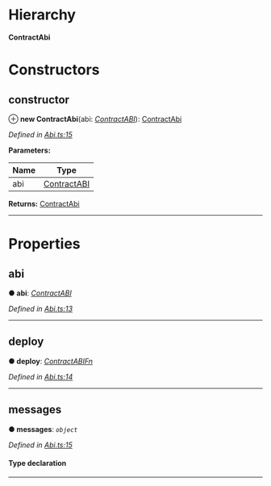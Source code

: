 

# Hierarchy

**ContractAbi**

# Constructors

<a id="constructor"></a>

##  constructor

⊕ **new ContractAbi**(abi: *[ContractABI](../modules/_types_.md#contractabi)*): [ContractAbi](_abi_.contractabi.md)

*Defined in [Abi.ts:15](https://github.com/polkadot-js/api/blob/4cba24c/packages/api-contract/src/Abi.ts#L15)*

**Parameters:**

| Name | Type |
| ------ | ------ |
| abi | [ContractABI](../modules/_types_.md#contractabi) |

**Returns:** [ContractAbi](_abi_.contractabi.md)

___

# Properties

<a id="abi"></a>

##  abi

**● abi**: *[ContractABI](../modules/_types_.md#contractabi)*

*Defined in [Abi.ts:13](https://github.com/polkadot-js/api/blob/4cba24c/packages/api-contract/src/Abi.ts#L13)*

___
<a id="deploy"></a>

##  deploy

**● deploy**: *[ContractABIFn](../interfaces/_types_.contractabifn.md)*

*Defined in [Abi.ts:14](https://github.com/polkadot-js/api/blob/4cba24c/packages/api-contract/src/Abi.ts#L14)*

___
<a id="messages"></a>

##  messages

**● messages**: *`object`*

*Defined in [Abi.ts:15](https://github.com/polkadot-js/api/blob/4cba24c/packages/api-contract/src/Abi.ts#L15)*

#### Type declaration

[index: `string`]: [ContractABIFn](../interfaces/_types_.contractabifn.md)

___

